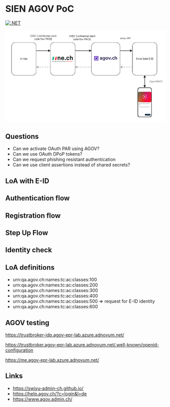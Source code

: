 # SIEN AGOV PoC

[![.NET](https://github.com/damienbod/sien-agov-poc/actions/workflows/dotnet.yml/badge.svg)](https://github.com/damienbod/sien-agov-poc/actions/workflows/dotnet.yml)

![Architecture](https://github.com/damienbod/sien-agov-poc/blob/main/images/architecture.drawio.png)

## Questions 

- Can we activate OAuth PAR using AGOV?
- Can we use OAuth DPoP tokens?
- Can we request phishing resistant authentication
- Can we use client assertions instead of shared secrets?

## LoA with E-ID

## Authentication flow

## Registration flow

## Step Up Flow

## Identity check

## LoA definitions

- urn:qa.agov.ch:names:tc:ac:classes:100
- urn:qa.agov.ch:names:tc:ac:classes:200
- urn:qa.agov.ch:names:tc:ac:classes:300
- urn:qa.agov.ch:names:tc:ac:classes:400
- urn:qa.agov.ch:names:tc:ac:classes:500 => request for E-ID identity
- urn:qa.agov.ch:names:tc:ac:classes:600

## AGOV testing

https://trustbroker-idp.agov-epr-lab.azure.adnovum.net/

https://trustbroker.agov-epr-lab.azure.adnovum.net/.well-known/openid-configuration

https://me.agov-epr-lab.azure.adnovum.net/

## Links

- https://swiyu-admin-ch.github.io/
- https://help.agov.ch/?c=login&l=de
- https://www.agov.admin.ch/